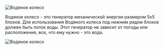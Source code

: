 ![Водяное колесо](item:betterwithmods:axle_generator@1)

Водяное колесо - это генератор механической энергии размером 5x5 блоков. Для использования Водяного колеса под нижним рядом блоков должен быть поток воды. Этот генератор не зависит от погоды или расположения, все, что ему нужно - это вода.

![Водяное колесо](betterwithmods:waterwheel.png)
